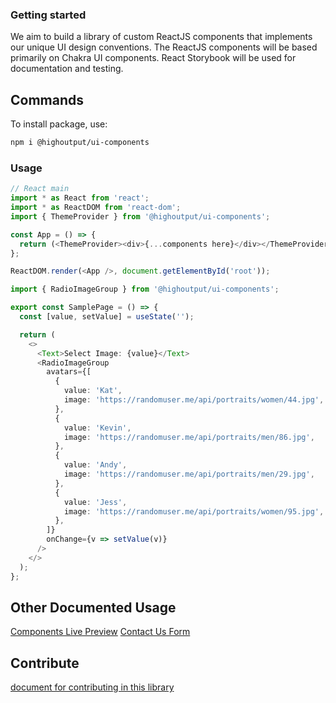 ### Getting started

We aim to build a library of custom ReactJS components that implements our unique UI design conventions. The ReactJS components will be based primarily on Chakra UI components. React Storybook will be used for documentation and testing.

## Commands

To install package, use:

```bash
npm i @highoutput/ui-components
```

### Usage

```typescript
// React main
import * as React from 'react';
import * as ReactDOM from 'react-dom';
import { ThemeProvider } from '@highoutput/ui-components';

const App = () => {
  return (<ThemeProvider><div>{...components here}</div></ThemeProvider>);
};

ReactDOM.render(<App />, document.getElementById('root'));
```

```typescript
import { RadioImageGroup } from '@highoutput/ui-components';

export const SamplePage = () => {
  const [value, setValue] = useState('');

  return (
    <>
      <Text>Select Image: {value}</Text>
      <RadioImageGroup
        avatars={[
          {
            value: 'Kat',
            image: 'https://randomuser.me/api/portraits/women/44.jpg',
          },
          {
            value: 'Kevin',
            image: 'https://randomuser.me/api/portraits/men/86.jpg',
          },
          {
            value: 'Andy',
            image: 'https://randomuser.me/api/portraits/men/29.jpg',
          },
          {
            value: 'Jess',
            image: 'https://randomuser.me/api/portraits/women/95.jpg',
          },
        ]}
        onChange={v => setValue(v)}
      />
    </>
  );
};
```

## Other Documented Usage

[Components Live Preview](https://ui-components-jwmcsqh5i-nberongoy.vercel.app/)
[Contact Us Form](https://www.notion.so/highoutput/Contact-us-form-6b4a49c0cbe24891a34d96e1b34b1e6e)

## Contribute

[document for contributing in this library](https://github.com/HighOutputVentures/experiments/tree/main/016)
